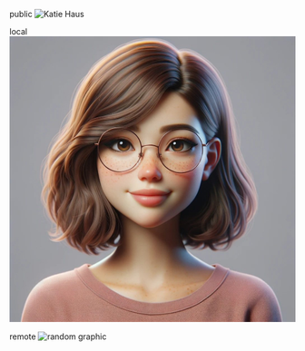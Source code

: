 public
![Katie Haus](/image.jpg)

local
![Katie Haus](../assets/image.jpg)

remote
![random graphic](https://astro.build/_astro/content-focused.VdVRy80q.webp)